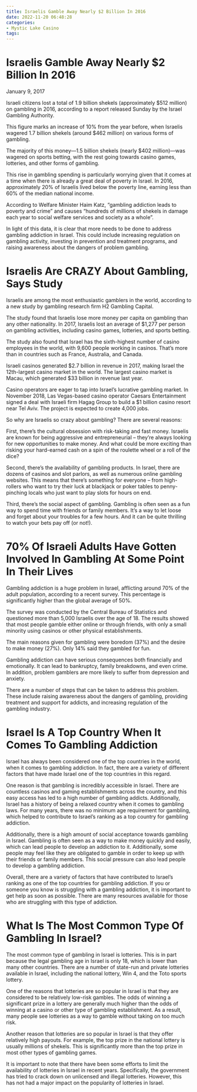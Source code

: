 ```yaml
---
title: Israelis Gamble Away Nearly $2 Billion In 2016 
date: 2022-11-20 06:48:28
categories:
- Mystic Lake Casino
tags:
---
```



#  Israelis Gamble Away Nearly $2 Billion In 2016 

January 9, 2017

Israeli citizens lost a total of 1.9 billion shekels (approximately $512 million) on gambling in 2016, according to a report released Sunday by the Israel Gambling Authority.

This figure marks an increase of 10% from the year before, when Israelis wagered 1.7 billion shekels (around $462 million) on various forms of gambling.

The majority of this money—1.5 billion shekels (nearly $402 million)—was wagered on sports betting, with the rest going towards casino games, lotteries, and other forms of gambling.

This rise in gambling spending is particularly worrying given that it comes at a time when there is already a great deal of poverty in Israel. In 2016, approximately 20% of Israelis lived below the poverty line, earning less than 60% of the median national income.

According to Welfare Minister Haim Katz, “gambling addiction leads to poverty and crime” and causes “hundreds of millions of shekels in damage each year to social ‎welfare services and society as a whole”.

In light of this data, it is clear that more needs to be done to address gambling addiction in Israel. This could include increasing regulation on gambling activity, investing in prevention and treatment programs, and raising awareness about the dangers of problem gambling.

#  Israelis Are CRAZY About Gambling, Says Study 

 Israelis are among the most enthusiastic gamblers in the world, according to a new study by gambling research firm H2 Gambling Capital.

The study found that Israelis lose more money per capita on gambling than any other nationality. In 2017, Israelis lost an average of $1,277 per person on gambling activities, including casino games, lotteries, and sports betting.

The study also found that Israel has the sixth-highest number of casino employees in the world, with 9,600 people working in casinos. That’s more than in countries such as France, Australia, and Canada.

Israeli casinos generated $2.7 billion in revenue in 2017, making Israel the 12th-largest casino market in the world. The largest casino market is Macau, which generated $33 billion in revenue last year.

Casino operators are eager to tap into Israel’s lucrative gambling market. In November 2018, Las Vegas-based casino operator Caesars Entertainment signed a deal with Israeli firm Hagag Group to build a $1 billion casino resort near Tel Aviv. The project is expected to create 4,000 jobs.

So why are Israelis so crazy about gambling? There are several reasons: 

First, there’s the cultural obsession with risk-taking and fast money. Israelis are known for being aggressive and entrepreneurial – they’re always looking for new opportunities to make money. And what could be more exciting than risking your hard-earned cash on a spin of the roulette wheel or a roll of the dice?

Second, there’s the availability of gambling products. In Israel, there are dozens of casinos and slot parlors, as well as numerous online gambling websites. This means that there’s something for everyone – from high-rollers who want to try their luck at blackjack or poker tables to penny-pinching locals who just want to play slots for hours on end.


 Third, there’s the social aspect of gambling. Gambling is often seen as a fun way to spend time with friends or family members. It’s a way to let loose and forget about your troubles for a few hours. And it can be quite thrilling to watch your bets pay off (or not!).

#  70% Of Israeli Adults Have Gotten Involved In Gambling At Some Point In Their Lives 

Gambling addiction is a huge problem in Israel, afflicting around 70% of the adult population, according to a recent survey. This percentage is significantly higher than the global average of 50%.

The survey was conducted by the Central Bureau of Statistics and questioned more than 5,000 Israelis over the age of 18. The results showed that most people gamble either online or through friends, with only a small minority using casinos or other physical establishments.

The main reasons given for gambling were boredom (37%) and the desire to make money (27%). Only 14% said they gambled for fun.

Gambling addiction can have serious consequences both financially and emotionally. It can lead to bankruptcy, family breakdowns, and even crime. In addition, problem gamblers are more likely to suffer from depression and anxiety.

There are a number of steps that can be taken to address this problem. These include raising awareness about the dangers of gambling, providing treatment and support for addicts, and increasing regulation of the gambling industry.

#  Israel Is A Top Country When It Comes To Gambling Addiction 

Israel has always been considered one of the top countries in the world, when it comes to gambling addiction. In fact, there are a variety of different factors that have made Israel one of the top countries in this regard.

One reason is that gambling is incredibly accessible in Israel. There are countless casinos and gaming establishments across the country, and this easy access has led to a high number of gambling addicts. Additionally, Israel has a history of being a relaxed country when it comes to gambling laws. For many years, there was no minimum age requirement for gambling, which helped to contribute to Israel’s ranking as a top country for gambling addiction.

Additionally, there is a high amount of social acceptance towards gambling in Israel. Gambling is often seen as a way to make money quickly and easily, which can lead people to develop an addiction to it. Additionally, some people may feel like they are obligated to gamble in order to keep up with their friends or family members. This social pressure can also lead people to develop a gambling addiction.

Overall, there are a variety of factors that have contributed to Israel’s ranking as one of the top countries for gambling addiction. If you or someone you know is struggling with a gambling addiction, it is important to get help as soon as possible. There are many resources available for those who are struggling with this type of addiction.

#  What Is The Most Common Type Of Gambling In Israel?

The most common type of gambling in Israel is lotteries. This is in part because the legal gambling age in Israel is only 18, which is lower than many other countries. There are a number of state-run and private lotteries available in Israel, including the national lottery, Win 4, and the Toto sports lottery.

One of the reasons that lotteries are so popular in Israel is that they are considered to be relatively low-risk gambles. The odds of winning a significant prize in a lottery are generally much higher than the odds of winning at a casino or other type of gambling establishment. As a result, many people see lotteries as a way to gamble without taking on too much risk.

Another reason that lotteries are so popular in Israel is that they offer relatively high payouts. For example, the top prize in the national lottery is usually millions of shekels. This is significantly more than the top prize in most other types of gambling games.

It is important to note that there have been some efforts to limit the availability of lotteries in Israel in recent years. Specifically, the government has tried to crack down on unlicensed and illegal lotteries. However, this has not had a major impact on the popularity of lotteries in Israel.